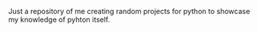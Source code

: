 Just a repository of me creating random projects for python to showcase my knowledge of pyhton itself.
